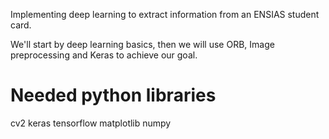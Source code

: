 Implementing deep learning to extract information from an ENSIAS student card.

We'll start by deep learning basics, then we will use ORB, Image preprocessing and Keras to achieve our goal.

<h1>Needed python libraries</h1>

cv2
keras
tensorflow
matplotlib
numpy
